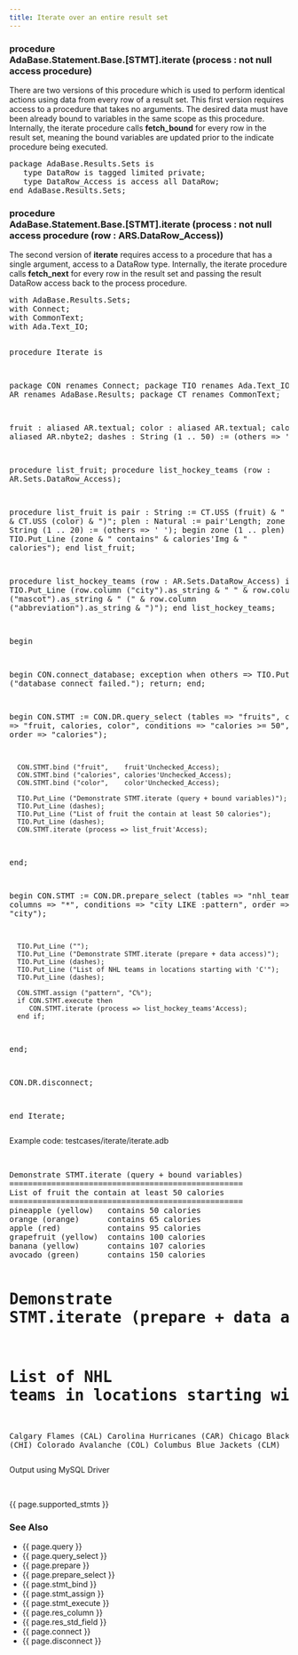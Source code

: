 ```yaml
---
title: Iterate over an entire result set
---
```


<div class="leftside">
<h3>procedure<br/>
AdaBase.Statement.Base.[STMT].iterate (process : not null access procedure)</h3>
<p>
There are two versions of this procedure which is used to perform identical
actions using data from every row of a result set.  This first version requires
access to a procedure that takes no arguments.  The desired data must have been
already bound to variables in the same scope as this procedure.  Internally, the
iterate procedure calls <b>fetch_bound</b> for every row in the result set,
meaning the bound variables are updated prior to the indicate procedure being
executed.
</p>

<pre class="code">
package AdaBase.Results.Sets is
   type DataRow is tagged limited private;
   type DataRow_Access is access all DataRow;
end AdaBase.Results.Sets;
</pre>

<h3>procedure<br/>
AdaBase.Statement.Base.[STMT].iterate (process : not null access
procedure (row : ARS.DataRow_Access))</h3>
<p>
The second version of <b>iterate</b> requires access to a procedure that has a
single argument, access to a DataRow type.  Internally, the iterate procedure
calls <b>fetch_next</b> for every row in the result set and passing the result
DataRow access back to the process procedure.

</p>
<pre class="code">
with AdaBase.Results.Sets;
with Connect;
with CommonText;
with Ada.Text_IO;

procedure Iterate is

   package CON renames Connect;
   package TIO renames Ada.Text_IO;
   package AR  renames AdaBase.Results;
   package CT  renames CommonText;

   fruit    : aliased AR.textual;
   color    : aliased AR.textual;
   calories : aliased AR.nbyte2;
   dashes   : String (1 .. 50) := (others => '=');

   procedure list_fruit;
   procedure list_hockey_teams (row : AR.Sets.DataRow_Access);

   procedure list_fruit
   is
      pair : String := CT.USS (fruit) & " (" & CT.USS (color) & ")";
      plen : Natural := pair'Length;
      zone : String (1 .. 20) := (others => ' ');
   begin
      zone (1 .. plen) := pair;
      TIO.Put_Line (zone & " contains" & calories'Img & " calories");
   end list_fruit;

   procedure list_hockey_teams (row : AR.Sets.DataRow_Access) is
   begin
      TIO.Put_Line (row.column ("city").as_string & " " &
                    row.column ("mascot").as_string & " (" &
                    row.column ("abbreviation").as_string & ")");
   end list_hockey_teams;

begin

   begin
      CON.connect_database;
   exception
      when others =>
         TIO.Put_Line ("database connect failed.");
         return;
   end;

   begin
      CON.STMT := CON.DR.query_select
                  (tables    => "fruits",
                  columns    => "fruit, calories, color",
                  conditions => "calories >= 50",
                  order      => "calories");

      CON.STMT.bind ("fruit",    fruit'Unchecked_Access);
      CON.STMT.bind ("calories", calories'Unchecked_Access);
      CON.STMT.bind ("color",    color'Unchecked_Access);

      TIO.Put_Line ("Demonstrate STMT.iterate (query + bound variables)");
      TIO.Put_Line (dashes);
      TIO.Put_Line ("List of fruit the contain at least 50 calories");
      TIO.Put_Line (dashes);
      CON.STMT.iterate (process => list_fruit'Access);
   end;

   begin
      CON.STMT := CON.DR.prepare_select
                  (tables    => "nhl_teams",
                  columns    => "*",
                  conditions => "city LIKE :pattern",
                  order      => "city");

      TIO.Put_Line ("");
      TIO.Put_Line ("Demonstrate STMT.iterate (prepare + data access)");
      TIO.Put_Line (dashes);
      TIO.Put_Line ("List of NHL teams in locations starting with 'C'");
      TIO.Put_Line (dashes);

      CON.STMT.assign ("pattern", "C%");
      if CON.STMT.execute then
         CON.STMT.iterate (process => list_hockey_teams'Access);
      end if;
   end;

   CON.DR.disconnect;

end Iterate;
</pre>
<p class="caption">Example code: testcases/iterate/iterate.adb</p>
<br/>
<pre class="output">
Demonstrate STMT.iterate (query + bound variables)
==================================================
List of fruit the contain at least 50 calories
==================================================
pineapple (yellow)   contains 50 calories
orange (orange)      contains 65 calories
apple (red)          contains 95 calories
grapefruit (yellow)  contains 100 calories
banana (yellow)      contains 107 calories
avocado (green)      contains 150 calories

Demonstrate STMT.iterate (prepare + data access)
==================================================
List of NHL teams in locations starting with 'C'
==================================================
Calgary Flames (CAL)
Carolina Hurricanes (CAR)
Chicago Blackhawks (CHI)
Colorado Avalanche (COL)
Columbus Blue Jackets (CLM)
</pre>
<p class="caption">Output using MySQL Driver</p>
<br/>
<p>{{ page.supported_stmts }}</p>
</div>
<div class="sidenav">
  <h3>See Also</h3>
  <ul>
    <li>{{ page.query }}</li>
    <li>{{ page.query_select }}</li>
    <li>{{ page.prepare }}</li>
    <li>{{ page.prepare_select }}</li>
    <li>{{ page.stmt_bind }}</li>
    <li>{{ page.stmt_assign }}</li>
    <li>{{ page.stmt_execute }}</li>
    <li>{{ page.res_column }}</li>
    <li>{{ page.res_std_field }}</li>
    <li>{{ page.connect }}</li>
    <li>{{ page.disconnect }}</li>
  </ul>
</div>
